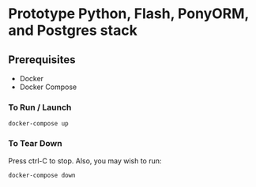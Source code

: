 # Prototype Python, Flash, PonyORM, and Postgres stack

## Prerequisites

- Docker
- Docker Compose

### To Run / Launch

```
docker-compose up
```

### To Tear Down

Press ctrl-C to stop.  Also, you may wish to run:

```
docker-compose down
```